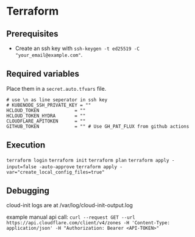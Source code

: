 # Terraform

## Prerequisites
- Create an ssh key with `ssh-keygen -t ed25519 -C "your_email@example.com"`.

## Required variables
Place them in a `secret.auto.tfvars` file.
```
# use \n as line seperator in ssh key
# KUBENODE_SSH_PRIVATE_KEY = ""
HCLOUD_TOKEN             = ""
HCLOUD_TOKEN_HYDRA       = ""
CLOUDFLARE_APITOKEN      = ""
GITHUB_TOKEN             = "" # Use GH_PAT_FLUX from github actions
```

## Execution
`terraform login`
`terraform init`
`terraform plan`
`terraform apply -input=false -auto-approve`
`terraform apply -var="create_local_config_files=true"`

## Debugging
cloud-init logs are at /var/log/cloud-init-output.log

example manual api call: `curl --request GET --url https://api.cloudflare.com/client/v4/zones -H 'Content-Type: application/json' -H "Authorization: Bearer <API-TOKEN>"`
